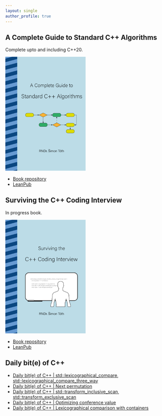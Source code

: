```yaml
---
layout: single
author_profile: true
---
```


## A Complete Guide to Standard C++ Algorithms

Complete upto and including C++20.

[<img src="assets/images/book_algorithms_cover.png" width="50%">](https://leanpub.com/cpp-algorithms-guide)

- [Book repository](https://github.com/HappyCerberus/book-cpp-algorithms)
- [LeanPub](https://leanpub.com/cpp-algorithms-guide)

## Surviving the C++ Coding Interview

In progress book.

[<img src="assets/images/book_coding_interview_cover.png" width="50%">](https://leanpub.com/cpp-coding-interview)

- [Book repository](https://leanpub.com/cpp-coding-interview)
- [LeanPub](https://leanpub.com/cpp-coding-interview)

## Daily bit(e) of C++

<ul>
<!-- SUBSTACK:START --><li><a href="https://simontoth.substack.com/p/daily-bite-of-c-stdlexicographical_compare">Daily bit&lpar;e&rpar; of C++ | std::lexicographical_compare, std::lexicographical_compare_three_way</a></li><li><a href="https://simontoth.substack.com/p/daily-bite-of-c-next-permutation">Daily bit&lpar;e&rpar; of C++ | Next permutation</a></li><li><a href="https://simontoth.substack.com/p/daily-bite-of-c-stdtransform_inclusive_scan">Daily bit&lpar;e&rpar; of C++ | std::transform_inclusive_scan, std::transform_exclusive_scan</a></li><li><a href="https://simontoth.substack.com/p/daily-bite-of-c-optimizing-conference">Daily bit&lpar;e&rpar; of C++ | Optimizing conference value</a></li><li><a href="https://simontoth.substack.com/p/daily-bite-of-c-lexicographical-comparison">Daily bit&lpar;e&rpar; of C++ | Lexicographical comparison with containers</a></li><!-- SUBSTACK:END -->
</ul>